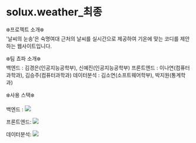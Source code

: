 # solux.weather_최종
<p>❄️프로젝트 소개❄️<br>
'날씨의 눈송'은 숙명여대 근처의 날씨를 실시간으로 제공하여 기온에 맞는 코디를 제안하는 웹사이트입니다.
</p>
<p>❄️팀 쵸파 소개❄️<br>
백엔드 : 김경은(인공지능공학부), 신예진(인공지능공학부)
프론트엔드 : 이나연(컴퓨터과학과), 김승주(컴퓨터과학과)
데이터분석 : 김소연(소프트웨어학부), 박지원(통계학과)</p>
<p>❄️사용 스택❄️<br>
<p>백엔드 : <img src="https://img.shields.io/badge/Spring Boot-6DB33F?style=flat&logo=springboot&logoColor=white"/></p>
<p>프론트엔드: <img src="https://img.shields.io/badge/HTML-302683F?style=flat&logo=htmlacademy&logoColor=white"/></p>
<p>데이터분석: <img src="https://img.shields.io/badge/MySQL-4479A1?style=flat&logo=mysql&logoColor=white"/></p></p>




